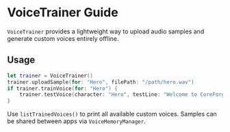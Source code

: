 # VoiceTrainer Guide

`VoiceTrainer` provides a lightweight way to upload audio samples and generate custom voices entirely offline.

## Usage

```swift
let trainer = VoiceTrainer()
trainer.uploadSample(for: "Hero", filePath: "/path/hero.wav")
if trainer.trainVoice(for: "Hero") {
    trainer.testVoice(character: "Hero", testLine: "Welcome to CoreForge!")
}
```

Use `listTrainedVoices()` to print all available custom voices. Samples can be shared between apps via `VoiceMemoryManager`.
